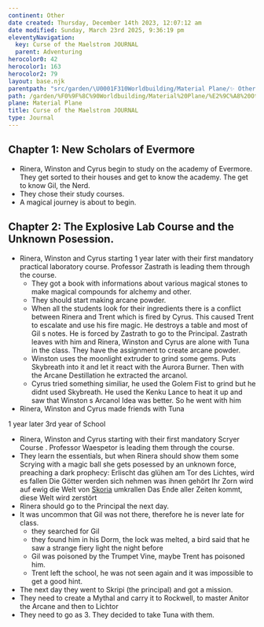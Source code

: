 ```yaml
---
continent: Other
date created: Thursday, December 14th 2023, 12:07:12 am
date modified: Sunday, March 23rd 2025, 9:36:19 pm
eleventyNavigation:
  key: Curse of the Maelstrom JOURNAL
  parent: Adventuring
herocolor0: 42
herocolor1: 163
herocolor2: 79
layout: base.njk
parentpath: "src/garden/\U0001F310Worldbuilding/Material Plane/✨ Other/\U0001F5E1️Adventuring/Adventuring.md"
path: /garden/%F0%9F%8C%90Worldbuilding/Material%20Plane/%E2%9C%A8%20Other/%F0%9F%97%A1%EF%B8%8FAdventuring/Curse%20of%20the%20Maelstrom%20JOURNAL/
plane: Material Plane
title: Curse of the Maelstrom JOURNAL
type: Journal
---
```


## Chapter 1: New Scholars of Evermore
- Rinera, Winston and Cyrus begin to study on the academy of Evermore. They get sorted to their houses and get to know the academy. The get to know Gil, the Nerd. 
- They chose their study courses. 
- A magical journey is about to begin. 

## Chapter 2: The Explosive Lab Course and the Unknown Posession.
- Rinera, Winston and Cyrus starting 1 year later with their first mandatory practical laboratory course. Professor Zastrath is leading them through the course. 
	- They got a book with informations about various magical stones to make magical compounds for alchemy and other.
	- They should start making arcane powder.
	- When all the students look for their ingredients there is a conflict between Rinera and Trent which is fired by Cyrus. This caused Trent to escalate and use his fire magic. He destroys a table and most of Gil s notes. He is forced by Zastrath to go to the Principal. Zastrath leaves with him and Rinera, Winston and Cyrus are alone with Tuna in the class. They have the assignment to create arcane powder. 
	- Winston uses the moonlight extruder to grind some gems. Puts Skybreath into it and let it react with the Aurora Burner. Then with the Arcane Destillation he extracted the arcanol.
	- Cyrus tried something similiar, he used the Golem Fist to grind but he didnt used Skybreath. He used the Kenku Lance to heat it up and saw that Winston s Arcanol Idea was better. So he went with him
- Rinera, Winston and Cyrus made friends with Tuna 

1 year later  3rd year of School

- Rinera, Winston and Cyrus starting with their first mandatory Scryer Course . Professor Waespetor is leading them through the course. 
- They learn the essentials, but when Rinera should show them some Scrying with a magic ball she gets posessed by an unknown force, preaching a dark prophecy:
Erlischt das glühen am Tor des Lichtes, wird es fallen
Die Götter werden sich nehmen was ihnen gehört
Ihr Zorn wird auf ewig die Welt von [Skoria](/garden/%F0%9F%8C%90Worldbuilding/Material%20Plane/%E2%9C%A8%20Other/Skoria) umkrallen
Das Ende aller Zeiten kommt, diese Welt wird zerstört
- Rinera should go to the Principal the next day.
- It was uncommon that Gil was not there, therefore he is never late for class.
	- they searched for Gil 
	- they found him in his Dorm, the lock was melted, a bird said that he saw a strange fiery light the night before
	- Gil was poisoned by the Trumpet Vine, maybe Trent has poisoned him.
	- Trent left the school, he was not seen again and it was impossible to get a good hint.
- The next day they went to Skripi (the principal) and got a mission.
- They need to create a Mythal and carry it to Rockwell, to master Anitor the Arcane and then to Lichtor
- They need to go as 3. They decided to take Tuna with them.